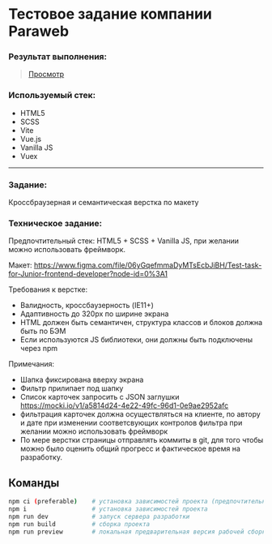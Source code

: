 # Тестовое задание компании Paraweb

### Результат выполнения:
> [Просмотр](https://skro11-ru.github.io/paraweb-test/)

### Используемый стек:
- HTML5
- SCSS
- Vite
- Vue.js
- Vanilla JS
- Vuex
----
### Задание:
Кроссбраузерная и семантическая верстка по макету

### Техническое задание:

Предпочтительный стек: HTML5 + SCSS + Vanilla JS, при желании можно использовать фреймворк.

Макет: https://www.figma.com/file/06yGqefmmaDyMTsEcbJiBH/Test-task-for-Junior-frontend-developer?node-id=0%3A1

Требования к верстке:
- Валидность, кроссбаузерность (IE11+)
- Адаптивность до 320px по ширине экрана
- HTML должен быть семантичен, структура классов и блоков должна быть по БЭМ
- Если используются JS библиотеки, они должны быть подключены через npm

Примечания:
- Шапка фиксирована вверху экрана
- Фильтр прилипает под шапку
- Список карточек запросить с JSON заглушки https://mocki.io/v1/a5814d24-4e22-49fc-96d1-0e9ae2952afc
- фильтрация карточек должна осуществляться на клиенте, по автору и дате при изменении соответсвующих контролов фильтра
при желании можно использовать фреймворк
- По мере верстки страницы отправлять коммиты в git, для того чтобы можно было оценить общий прогресс и фактическое время на разработку.


## Команды

```bash
npm ci (preferable)    # установка зависимостей проекта (предпочтительный способ)
npm i                  # установка зависимостей проекта
npm run dev            # запуск сервера разработки
npm run build          # сборка проекта
npm run preview        # локальная предварительная версия рабочей сборки

```


